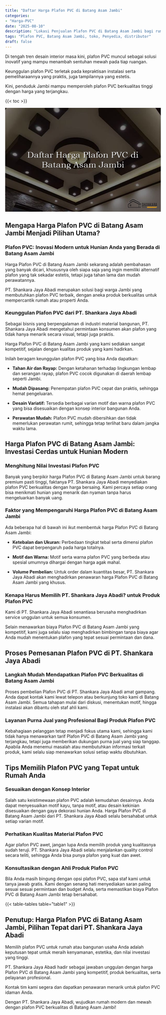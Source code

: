 ```yaml
---
title: "Daftar Harga Plafon PVC di Batang Asam Jambi"
categories: 
- "Harga-PVC"
date: "2025-08-10"
description: "Lokasi Penjualan Plafon PVC di Batang Asam Jambi bagi rumah, perkantoran, dan toko. Material unggulan, variasi motif, pilihan warna menarik, beserta jasa penempatan dikerjakan oleh tim berpengalaman dan kepastian resmi!|Layanan distribusi Plafon PVC di Batang Asam Jambi bagi kebutuhan hunian, office, maupun toko, dengan panel berkualitas dan pemasangan oleh tim profesional dan garansi resmi.|Pilihan Plafon PVC di Batang Asam Jambi yang terbukti bagi hunian, office, dan ritel, bersama material unggulan dan pemasangan oleh tenaga ahli berpengalaman dan kepastian resmi.|Distribusi Plafon PVC di Batang Asam Jambi untuk tempat tinggal, perkantoran, serta ritel, dengan panel unggulan dan penempatan ditangani oleh tenaga ahli berpengalaman, dilengkapi dengan kepastian resmi.}"
tags: "Plafon PVC, Batang Asam Jambi, toko, Penyedia, distributor"
draft: false
---
```


Di tengah tren desain interior masa kini, plafon PVC muncul sebagai solusi inovatif yang mampu menambah sentuhan mewah pada tiap ruangan.

Keunggulan plafon PVC terletak pada kepraktisan instalasi serta pemeliharaannya yang praktis, juga tampilannya yang estetis.

Kini, penduduk Jambi mampu memperoleh plafon PVC berkualitas tinggi dengan harga yang terjangkau.

{{< toc >}}

![Daftar Harga Plafon PVC di Batang Asam Jambi](/images/Harga-PVC/Daftar-Harga-Plafon-PVC-di-Batang-Asam-Jambi.png)


## Mengapa Harga Plafon PVC di Batang Asam Jambi Menjadi Pilihan Utama?

### Plafon PVC: Inovasi Modern untuk Hunian Anda yang Berada di Batang Asam Jambi

Harga Plafon PVC di Batang Asam Jambi sekarang adalah pembahasan yang banyak dicari, khususnya oleh siapa saja yang ingin memiliki alternatif plafon yang tak sekadar estetis, tetapi juga tahan lama dan mudah perawatannya.

PT. Shankara Jaya Abadi merupakan solusi bagi warga Jambi yang membutuhkan plafon PVC terbaik, dengan aneka produk berkualitas untuk mempercantik rumah atau properti Anda.

### Keunggulan Plafon PVC dari PT. Shankara Jaya Abadi

Sebagai bisnis yang berpengalaman di industri material bangunan, PT. Shankara Jaya Abadi mengetahui permintaan konsumen akan plafon yang tidak hanya menarik secara visual, tetapi juga praktis.

Harga Plafon PVC di Batang Asam Jambi yang kami sediakan sangat kompetitif, sejalan dengan kualitas produk yang kami hadirkan.

Inilah beragam keunggulan plafon PVC yang bisa Anda dapatkan:

- **Tahan Air dan Rayap:** Dengan ketahanan terhadap lingkungan lembap dan serangan rayap, plafon PVC cocok digunakan di daerah lembap seperti Jambi.

- **Mudah Dipasang:** Penempatan plafon PVC cepat dan praktis, sehingga hemat pengeluaran.

- **Desain Variatif:** Tersedia berbagai varian motif dan warna plafon PVC yang bisa disesuaikan dengan konsep interior bangunan Anda.

- **Perawatan Mudah:** Plafon PVC mudah dibersihkan dan tidak memerlukan perawatan rumit, sehingga tetap terlihat baru dalam jangka waktu lama.

## Harga Plafon PVC di Batang Asam Jambi: Investasi Cerdas untuk Hunian Modern

### Menghitung Nilai Investasi Plafon PVC

Banyak yang berpikir harga Plafon PVC di Batang Asam Jambi untuk barang premium pasti tinggi, faktanya PT. Shankara Jaya Abadi menyediakan plafon PVC berkualitas dengan harga bersaing. Kami percaya setiap orang bisa menikmati hunian yang menarik dan nyaman tanpa harus mengeluarkan banyak uang.

### Faktor yang Mempengaruhi Harga Plafon PVC di Batang Asam Jambi

Ada beberapa hal di bawah ini ikut membentuk harga Plafon PVC di Batang Asam Jambi:

- **Ketebalan dan Ukuran:** Perbedaan tingkat tebal serta dimensi plafon PVC dapat berpengaruh pada harga totalnya.

- **Motif dan Warna:** Motif serta warna plafon PVC yang berbeda atau spesial umumnya dihargai dengan harga agak mahal.

- **Volume Pembelian:** Untuk order dalam kuantitas besar, PT. Shankara Jaya Abadi akan menghadirkan penawaran harga Plafon PVC di Batang Asam Jambi yang khusus.

### Kenapa Harus Memilih PT. Shankara Jaya Abadi? untuk Produk Plafon PVC

Kami di PT. Shankara Jaya Abadi senantiasa berusaha menghadirkan service unggulan untuk semua konsumen.

Selain menawarkan biaya Plafon PVC di Batang Asam Jambi yang kompetitif, kami juga selalu siap menghadirkan bimbingan tanpa biaya agar Anda mudah menentukan plafon yang tepat sesuai permintaan dan dana.

## Proses Pemesanan Plafon PVC di PT. Shankara Jaya Abadi

### Langkah Mudah Mendapatkan Plafon PVC Berkualitas di Batang Asam Jambi

Proses pembelian Plafon PVC di PT. Shankara Jaya Abadi amat gampang. Anda dapat kontak kami lewat telepon atau berkunjung toko kami di Batang Asam Jambi. Semua tahapan mulai dari diskusi, menentukan motif, hingga instalasi akan dibantu oleh staf ahli kami.

### Layanan Purna Jual yang Profesional Bagi Produk Plafon PVC

Kebahagiaan pelanggan tetap menjadi fokus utama kami, sehingga kami tidak hanya menawarkan tarif Plafon PVC di Batang Asam Jambi yang terjangkau, tetapi juga memberikan dukungan purna jual yang siap tanggap. Apabila Anda menemui masalah atau membutuhkan informasi terkait produk, kami selalu siap menawarkan solusi setiap waktu dibutuhkan.

## Tips Memilih Plafon PVC yang Tepat untuk Rumah Anda

### Sesuaikan dengan Konsep Interior

Salah satu keistimewaan plafon PVC adalah kemudahan desainnya. Anda dapat menyesuaikan motif kayu, tanpa motif, atau desain kekinian disesuaikan dengan gaya dekorasi hunian Anda. Harga Plafon PVC di Batang Asam Jambi dari PT. Shankara Jaya Abadi selalu bersahabat untuk setiap varian motif.

### Perhatikan Kualitas Material Plafon PVC

Agar plafon PVC awet, jangan lupa Anda memilih produk yang kualitasnya sudah teruji. PT. Shankara Jaya Abadi selalu menjalankan quality control secara teliti, sehingga Anda bisa punya plafon yang kuat dan awet.

### Konsultasikan dengan Ahli Produk Plafon PVC

Bila Anda masih bingung dengan opsi plafon PVC, sapa staf kami untuk tanya jawab gratis. Kami dengan senang hati menyediakan saran paling sesuai sesuai permintaan dan budget Anda, serta memastikan biaya Plafon PVC di Batang Asam Jambi tetap bersahabat.

{{< table-tables table="table1" >}}

## Penutup: Harga Plafon PVC di Batang Asam Jambi, Pilihan Tepat dari PT. Shankara Jaya Abadi

Memilih plafon PVC untuk rumah atau bangunan usaha Anda adalah keputusan tepat untuk meraih kenyamanan, estetika, dan nilai investasi yang tinggi.

PT. Shankara Jaya Abadi hadir sebagai jawaban unggulan dengan harga Plafon PVC di Batang Asam Jambi yang kompetitif, produk berkualitas, serta pelayanan profesional.

Kontak tim kami segera dan dapatkan penawaran menarik untuk plafon PVC idaman Anda.

Dengan PT. Shankara Jaya Abadi, wujudkan rumah modern dan mewah dengan plafon PVC berkualitas di Batang Asam Jambi!